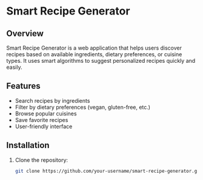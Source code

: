 # Smart Recipe Generator

## Overview
Smart Recipe Generator is a web application that helps users discover recipes based on available ingredients, dietary preferences, or cuisine types. It uses smart algorithms to suggest personalized recipes quickly and easily.

## Features
- Search recipes by ingredients
- Filter by dietary preferences (vegan, gluten-free, etc.)
- Browse popular cuisines
- Save favorite recipes
- User-friendly interface


## Installation

1. Clone the repository:
   ```bash
   git clone https://github.com/your-username/smart-recipe-generator.git
